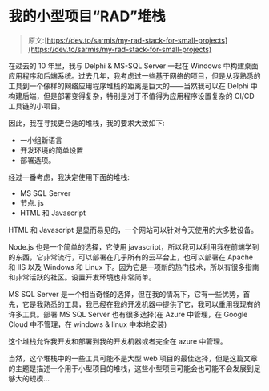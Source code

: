 # 我的小型项目“RAD”堆栈

> 原文:[https://dev.to/sarmis/my-rad-stack-for-small-projects](https://dev.to/sarmis/my-rad-stack-for-small-projects)

在过去的 10 年里，我与 Delphi & MS-SQL Server 一起在 Windows 中构建桌面应用程序和后端系统。过去几年，我考虑过一些基于网络的项目，但是从我熟悉的工具到一个像样的网络应用程序堆栈的距离是巨大的——当然我可以在 Delphi 中构建后端，但是部署变得复杂，特别是对于不值得为应用程序设置复杂的 CI/CD 工具链的小项目。

因此，我在寻找更合适的堆栈，我的要求大致如下:

*   一小组新语言
*   开发环境的简单设置
*   部署选项。

经过一番考虑，我决定使用下面的堆栈:

*   MS SQL Server
*   节点. js
*   HTML 和 Javascript

HTML 和 Javascript 是显而易见的，一个网站可以针对今天使用的大多数设备。

Node.js 也是一个简单的选择，它使用 javascript，所以我可以利用我在前端学到的东西，它非常流行，可以部署在几乎所有的云平台上，也可以部署在 Apache 和 IIS 以及 Windows 和 Linux 下。因为它是一项新的热门技术，所以有很多指南和非常活跃的社区。设置开发环境也非常简单。

MS SQL Server 是一个相当奇怪的选择，但在我的情况下，它有一些优势，首先，它是我熟悉的工具，我已经在我的开发机器中提供了它，我可以重用我现有的许多工具。部署 MS SQL Server 也有很多选择(在 Azure 中管理，在 Google Cloud 中不管理，在 windows & linux 中本地安装)

这个堆栈允许我开发和部署到我的开发机器或者完全在 azure 中管理。

当然，这个堆栈中的一些工具可能不是大型 web 项目的最佳选择，但是这篇文章的主题是描述一个用于小型项目的堆栈，这些小型项目可能会也可能不会发展到足够大的规模...